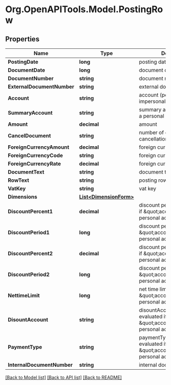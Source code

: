 
# Org.OpenAPITools.Model.PostingRow

## Properties

Name | Type | Description | Notes
------------ | ------------- | ------------- | -------------
**PostingDate** | **long** | posting date | 
**DocumentDate** | **long** | document date | [optional] 
**DocumentNumber** | **string** | document number | 
**ExternalDocumentNumber** | **string** | external document number | [optional] 
**Account** | **string** | account (personal or impersonal account) | 
**SummaryAccount** | **string** | summary account (required if a personal account is used) | [optional] 
**Amount** | **decimal** | amount | 
**CancelDocument** | **string** | number of documet for cancellation | [optional] 
**ForeignCurrencyAmount** | **decimal** | foreign currency amount | [optional] 
**ForeignCurrencyCode** | **string** | foreign currency code | [optional] 
**ForeignCurrencyRate** | **decimal** | foreign currency rate | [optional] 
**DocumentText** | **string** | document text | [optional] 
**RowText** | **string** | posting row text | [optional] 
**VatKey** | **string** | vat key | [optional] 
**Dimensions** | [**List&lt;DimensionForm&gt;**](DimensionForm.md) |  | [optional] 
**DiscountPercent1** | **decimal** | discount percent 1, evaluated if \&quot;account\&quot; is personal account | [optional] 
**DiscountPeriod1** | **long** | discount period 1, evaluated if \&quot;account\&quot; is personal account | [optional] 
**DiscountPercent2** | **decimal** | discount percent 2, evaluated if \&quot;account\&quot; is personal account | [optional] 
**DiscountPeriod2** | **long** | discount period 2, evaluated if \&quot;account\&quot; is personal account | [optional] 
**NettimeLimit** | **long** | net time limit, evaluated if \&quot;account\&quot; is personal account | [optional] 
**DisountAccount** | **string** | disountAccount(Skontokonto), evaluated if \&quot;account\&quot; is personal account | [optional] 
**PaymentType** | **string** | paymentType(Zahlungsart), evaluated if \&quot;account\&quot; is personal account | [optional] 
**InternalDocumentNumber** | **string** | internal document number | [optional] 

[[Back to Model list]](../README.md#documentation-for-models)
[[Back to API list]](../README.md#documentation-for-api-endpoints)
[[Back to README]](../README.md)

